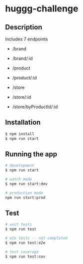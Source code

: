 # huggg-challenge

## Description
Includes 7 endpoints

- /brand
- /brand/:id

- /product
- /product/:id

- /store
- /store/:id
- /store/byProductId/:id

## Installation

```bash
$ npm install
$ npm run start
```

## Running the app

```bash
# development
$ npm run start

# watch mode
$ npm run start:dev

# production mode
npm run start:prod
```

## Test

```bash
# unit tests
$ npm run test

# e2e tests -- not completed
$ npm run test:e2e

# test coverage
$ npm run test:cov
```
